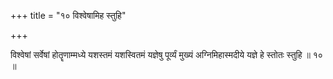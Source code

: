 +++
title = "१० विश्वेषामिह स्तुहि"

+++

विश्वेषां सर्वेषां होतॄणाम्मध्ये यशस्तमं यशस्वितमं यज्ञेषु पूर्व्यं मुख्यं अग्निमिहास्मदीये यज्ञे हे स्तोतः स्तुहि ॥ १० ॥